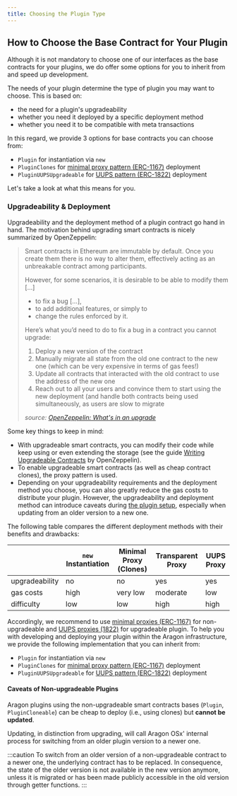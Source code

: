 ```yaml
---
title: Choosing the Plugin Type
---
```


## How to Choose the Base Contract for Your Plugin

Although it is not mandatory to choose one of our interfaces as the base contracts for your plugins, we do offer some options for you to inherit from and speed up development.

The needs of your plugin determine the type of plugin you may want to choose. This is based on:

- the need for a plugin's upgradeability
- whether you need it deployed by a specific deployment method
- whether you need it to be compatible with meta transactions

In this regard, we provide 3 options for base contracts you can choose from:

- `Plugin` for instantiation via `new`
- `PluginClones` for [minimal proxy pattern (ERC-1167)](https://eips.ethereum.org/EIPS/eip-1167) deployment
- `PluginUUPSUpgradeable` for [UUPS pattern (ERC-1822)](https://eips.ethereum.org/EIPS/eip-1822) deployment

Let's take a look at what this means for you.

### Upgradeability & Deployment

Upgradeability and the deployment method of a plugin contract go hand in hand. The motivation behind upgrading smart contracts is nicely summarized by OpenZeppelin:

> Smart contracts in Ethereum are immutable by default. Once you create them there is no way to alter them, effectively acting as an unbreakable contract among participants.
>
> However, for some scenarios, it is desirable to be able to modify them [...]
>
> - to fix a bug [...],
> - to add additional features, or simply to
> - change the rules enforced by it.
>
> Here’s what you’d need to do to fix a bug in a contract you cannot upgrade:
>
> 1. Deploy a new version of the contract
> 2. Manually migrate all state from the old one contract to the new one (which can be very expensive in terms of gas fees!)
> 3. Update all contracts that interacted with the old contract to use the address of the new one
> 4. Reach out to all your users and convince them to start using the new deployment (and handle both contracts being used simultaneously, as users are slow to migrate
>
> _source: [OpenZeppelin: What's in an upgrade](https://docs.openzeppelin.com/learn/upgrading-smart-contracts#whats-in-an-upgrade)_

Some key things to keep in mind:

- With upgradeable smart contracts, you can modify their code while keep using or even extending the storage (see the guide [Writing Upgradeable Contracts](https://docs.openzeppelin.com/upgrades-plugins/1.x/writing-upgradeable) by OpenZeppelin).
- To enable upgradeable smart contracts (as well as cheap contract clones), the proxy pattern is used.
- Depending on your upgradeability requirements and the deployment method you choose, you can also greatly reduce the gas costs to distribute your plugin. However, the upgradeability and deployment method can introduce caveats during [the plugin setup](../../01-how-it-works/02-framework/02-plugin-management/02-plugin-setup/index.md), especially when updating from an older version to a new one.

The following table compares the different deployment methods with their benefits and drawbacks:

|                | `new` Instantiation                           | Minimal Proxy (Clones)                            | Transparent Proxy                                | UUPS Proxy                                    |
| -------------- | --------------------------------------------- | ------------------------------------------------- | ------------------------------------------------ | --------------------------------------------- |
| upgradeability | <span class="table-cell-negative">no</span>   | <span class="table-cell-negative">no</span>       | <span class="table-cell-positive">yes</span>     | <span class="table-cell-positive">yes</span>  |
| gas costs      | <span class="table-cell-negative">high</span> | <span class="table-cell-positive">very low</span> | <span class="table-cell-neutral">moderate</span> | <span class="table-cell-positive">low</span>  |
| difficulty     | <span class="table-cell-positive">low</span>  | <span class="table-cell-positive">low</span>      | <span class="table-cell-negative">high</span>    | <span class="table-cell-negative">high</span> |

Accordingly, we recommend to use [minimal proxies (ERC-1167)](https://eips.ethereum.org/EIPS/eip-1167) for non-upgradeable and [UUPS proxies (1822)](https://eips.ethereum.org/EIPS/eip-1822) for upgradeable plugin.
To help you with developing and deploying your plugin within the Aragon infrastructure, we provide the following implementation that you can inherit from:

- `Plugin` for instantiation via `new`
- `PluginClones` for [minimal proxy pattern (ERC-1167)](https://eips.ethereum.org/EIPS/eip-1167) deployment
- `PluginUUPSUpgradeable` for [UUPS pattern (ERC-1822)](https://eips.ethereum.org/EIPS/eip-1822) deployment

#### Caveats of Non-upgradeable Plugins

Aragon plugins using the non-upgradeable smart contracts bases (`Plugin`, `PluginCloneable`) can be cheap to deploy (i.e., using clones) but **cannot be updated**.

Updating, in distinction from upgrading, will call Aragon OSx' internal process for switching from an older plugin version to a newer one.

:::caution
To switch from an older version of a non-upgradeable contract to a newer one, the underlying contract has to be replaced. In consequence, the state of the older version is not available in the new version anymore, unless it is migrated or has been made publicly accessible in the old version through getter functions.
:::
